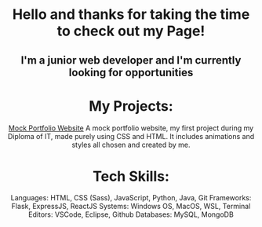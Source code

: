 <div align="center">

# Hello and thanks for taking the time to check out my Page!

## I'm a junior web developer and I'm currently looking for opportunities

# My Projects:

[Mock Portfolio Website](https://stupendous-cheesecake-e19ba6.netlify.app/)
A mock portfolio website, my first project during my Diploma of IT, made purely using CSS and HTML. It includes animations and styles all chosen and created by me.



# Tech Skills:

Languages: HTML, CSS (Sass), JavaScript, Python, Java, Git
Frameworks: Flask, ExpressJS, ReactJS
Systems: Windows OS, MacOS, WSL, Terminal
Editors: VSCode, Eclipse, Github
Databases: MySQL, MongoDB

</div>
